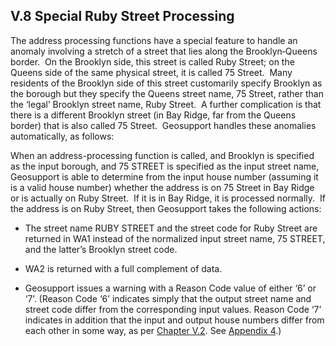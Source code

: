 <h2>V.8 Special Ruby Street Processing</h2>  

The address processing functions have a special feature to handle an anomaly involving a stretch of a street that lies along the Brooklyn‑Queens border.  On the Brooklyn side, this street is called Ruby Street; on the Queens side of the same physical street, it is called 75 Street.  Many residents of the Brooklyn side of this street customarily specify Brooklyn as the borough but they specify the Queens street name, 75 Street, rather than the ‘legal’ Brooklyn street name, Ruby Street.  A further complication is that there is a different Brooklyn street (in Bay Ridge, far from the Queens border) that is also called 75 Street.  Geosupport handles these anomalies automatically, as follows:  

When an address-processing function is called, and Brooklyn is specified as the input borough, and 75 STREET is specified as the input street name,  Geosupport is able to determine from the input house number (assuming it is a valid house number) whether the address is on 75 Street in Bay Ridge or is actually on Ruby Street.  If it is in Bay Ridge, it is processed normally.  If the address is on Ruby Street, then Geosupport takes the following actions:  

* The street name RUBY STREET and the street code for Ruby Street are returned in WA1 instead of the normalized input street name, 75 STREET, and the latter’s Brooklyn street code.  

* WA2 is returned with a full complement of data.  

* Geosupport issues a warning with a Reason Code value of either ‘6’ or ‘7’.  (Reason Code ‘6’ indicates simply that the output street name and street code differ from the corresponding input values.  Reason Code ‘7’ indicates in addition that the input and output house numbers differ from each other in some way, as per [Chapter V.2](/chapters/chapterV/section02/).  See [Appendix 4](/appendices/appendix04/).)  

</br>
